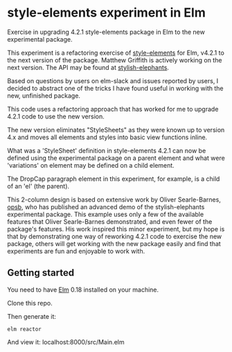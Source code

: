 # style-elements experiment in Elm

Exercise in upgrading 4.2.1 style-elements package in Elm to the new experimental package.

This experiment is a refactoring exercise of [style-elements](http://package.elm-lang.org/packages/mdgriffith/style-elements/4.2.1/Style) for Elm, v4.2.1 to the next version of the package.
Matthew Griffith is actively working on the next version.
The API may be found at [stylish-elephants](http://package.elm-lang.org/packages/mdgriffith/stylish-elephants/3.0.2).

Based on questions by users on elm-slack and issues reported by users, I decided to abstract one of the tricks I have found useful in working with the new, unfinished package.

This code uses a refactoring approach that has worked for me to upgrade 4.2.1 code to use the new version.

The new version eliminates "StyleSheets" as they were known up to version 4.x and moves all elements and styles into basic view functions inline.

What was a 'StyleSheet' definition in style-elements 4.2.1 can now be defined using the experimental package on a parent element and what were 'variations' on element may be defined on a child element.

The DropCap paragraph element in this experiment, for example, is a child of an 'el' (the parent).

This 2-column design is based on extensive work by Oliver Searle-Barnes, [opsb](https://github.com/opsb/cv-elm), who has published an advanced demo of the stylish-elephants experimental package. This example uses only a few of the available features that Oliver Searle-Barnes demonstrated, and even fewer of the package's features. His work inspired this minor experiment, but my hope is that by demonstrating one way of reworking 4.2.1 code to exercise the new package, others will get working with the new package easily and find that experiments are fun and enjoyable to work with.

## Getting started

You need to have [Elm](http://elm-lang.org/) 0.18 installed on your machine.

Clone this repo.

Then generate it:

    elm reactor

And view it:
    localhost:8000/src/Main.elm

